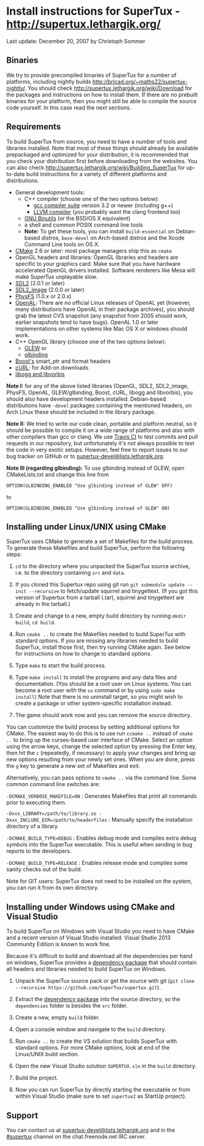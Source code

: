 Install instructions for SuperTux - <http://supertux.lethargik.org/>
====================================================================
Last update: December 20, 2007 by Christoph Sommer

Binaries
--------

We try to provide precompiled binaries of SuperTux for a number of
platforms, including nightly builds <http://brlcad.org/~maths22/supertux-nightly/>. You should check <http://supertux.lethargik.org/wiki/Download>
for the packages and instructions on how to install them. If there are
no prebuilt binaries for your platform, then you might still be able
to compile the source code yourself. In this case read the next
sections.


Requirements
------------

To build SuperTux from source, you need to have a number of tools and
libraries installed. Note that most of these things should already be
available prepackaged and optimized for your distribution, it is
recommended that you check your distribution first before downloading
from the websites. You can also check
<http://supertux.lethargik.org/wiki/Building_SuperTux> for up-to-date
build instructions for a variety of different platforms and
distributions.

* General development tools:
  - C++ compiler (choose one of the two options below):
    + [gcc compiler suite](http://gcc.gnu.org) version 3.2 or newer (including g++)
    + [LLVM compiler](http://llvm.org/) (you probably want the clang frontend too)
  - [GNU Binutils](http://www.gnu.org/software/binutils) (or the BSD/OS X equivalent)
  - a shell and common POSIX command line tools
  - **Note:** To get these tools, you can install `build-essential` on Debian-based distros,
    `base-devel` on Arch-based distros and the Xcode Command Line tools on OS X.
* [CMake](http://www.cmake.org/) 2.6 or later: most package managers ship this as `cmake`
* OpenGL headers and libraries: OpenGL libraries and headers are
  specific to your graphics card. Make sure that you have hardware
  accelerated OpenGL drivers installed. Software renderers like Mesa
  will make SuperTux unplayable slow.
* [SDL2](http://www.libsdl.org) (2.0.1 or later)
* [SDL2_image](http://www.libsdl.org/projects/SDL_image) (2.0.0 or later)
* [PhysFS](http://www.icculus.org/physfs) (1.0.x or 2.0.x)
* [OpenAL](http://www.openal.org): There are no official Linux releases
  of OpenAL yet (however, many distributions have OpenAL in their package
  archives), you should grab the latest CVS snapshot (any snapshot from 2005
  should work, earlier snapshots tend to have bugs). OpenAL 1.0 or later
  implementations on other systems like Mac OS X or windows should work.
* C++ OpenGL library (choose one of the two options below):
  - [GLEW](http://glew.sourceforge.net/) or
  - [glbinding](https://github.com/hpicgs/glbinding)
* [Boost's](http://www.boost.org) smart_ptr and format headers
* [cURL](http://curl.haxx.se/libcurl/): for Add-on downloads
* [libogg and libvorbis](https://www.xiph.org/)

**Note I:** for any of the above listed libraries (OpenGL, SDL2, SDL2_image,
PhysFS, OpenAL, GLEW/glbinding, Boost, cURL, libogg and libvorbis), you should
also have development headers installed. Debian-based distributions have `-devel`
packages containing the mentioned headers, on Arch Linux these should be included
in the library package.

**Note II:** We tried to write our code clean, portable and platform neutral,
so it should be possible to compile it on a wide range of platforms and also
with other compilers than gcc or clang. We use [Travis CI](https://travis-ci.org/)
to test commits and pull requests in our repository, but unfortunately it's not
always possible to test the code in very exotic setups. However, feel free to
report issues to our bug tracker on GitHub or to supertux-devel@lists.lethargik.org.

**Note III (regarding glbinding):** To use glbinding instead of GLEW, open
CMakeLists.txt and change this line from
```
OPTION(GLBINDING_ENABLED "Use glbinding instead of GLEW" OFF)
```
to
```
OPTION(GLBINDING_ENABLED "Use glbinding instead of GLEW" ON)
```


Installing under Linux/UNIX using CMake
---------------------------------------

SuperTux uses CMake to generate a set of Makefiles for the build
process. To generate these Makefiles and build SuperTux, perform the
following steps:

1. `cd` to the directory where you unpacked the SuperTux source
   archive, i.e. to the directory containing `src` and `data`.
 
2. If you cloned this Supertux repo using git run `git submodule
   update --init --recursive` to fetch/update squirrel and tinygettext.
   (If you got this version of Supertux from a tarball (.tar), squirrel
   and tinygettext are already in the tarball.)
 
3. Create and change to a new, empty build directory by running `mkdir
   build`, `cd build`.

4. Run `cmake ..` to create the Makefiles needed to build SuperTux
   with standard options. If you are missing any libraries needed to
   build SuperTux, install those first, then try running CMake again.
   See below for instructions on how to change to standard options.

5. Type `make` to start the build process.

6. Type `make install` to install the programs and any data files and
   documentation. (You should be a root user on Linux systems. You can
   become a root user with the `su` command or by using `sudo make
   install`) Note that there is no uninstall target, so you might wish
   to create a package or other system-specific installation instead.
   
7. The game should work now and you can remove the source directory.

You can customize the build process by setting additional options for
CMake. The easiest way to do this is to use run `ccmake ..` instead of
`cmake ..` to bring up the curses-based user interface of CMake.
Select an option using the arrow keys, change the selected option by
pressing the Enter key, then hit the `c` (repeatedly, if necessary) to
apply your changes and bring up new options resulting from your newly
set ones. When you are done, press the `g` key to generate a new set
of Makefiles and exit.

Alternatively, you can pass options to `cmake ..` via the command
line. Some common command line switches are:

`-DCMAKE_VERBOSE_MAKEFILE=ON`
: Generates Makefiles that print all commands prior to executing them.

`-Dxxx_LIBRARY=/path/to/library.so -Dxxx_INCLUDE_DIR=/path/to/headerfiles`
: Manually specify the installation directory of a library.

`-DCMAKE_BUILD_TYPE=DEBUG`
: Enables debug mode and compiles extra debug symbols into the SuperTux
executable. This is useful when sending in bug reports to the
developers.

`-DCMAKE_BUILD_TYPE=RELEASE`
: Enables release mode and compiles some sanity checks out of the build.

Note for GIT users: SuperTux does not need to be installed on the
system, you can run it from its own directory.


Installing under Windows using CMake and Visual Studio
------------------------------------------------------
To build SuperTux on Windows with Visual Studio you need to have CMake and a
recent version of Visual Studio installed. Visual Studio 2013 Community Edition
is known to work fine.

Because it's difficult to build and download all the dependencies per hand on windows,
SuperTux provides a [dependency package](https://github.com/SuperTux/downloads/raw/master/other/dependencies-0.3.5-win32.zip)
that should contain all headers and libraries needed to build SuperTux on Windows.

1. Unpack the SuperTux source pack or get the source with git (`git clone --recursive https://github.com/SuperTux/supertux.git`).

2. Extract the [dependency package](https://github.com/SuperTux/downloads/raw/master/other/dependencies-0.3.5-win32.zip)
into the source directory, so the `dependencies` folder is besides the `src` folder.

3. Create a new, empty `build` folder.

4. Open a console window and navigate to the `build` directory.

5. Run `cmake ..` to create the VS solution that builds SuperTux with standard options.
For more CMake options, look at end of the Linux/UNIX build section.

5. Open the new Visual Studio solution `SUPERTUX.sln` in the `build` directory.

6. Build the project.

7. Now you can run SuperTux by directly starting the executable or from within Visual Studio (make sure to set
`supertux2` as StartUp project).


Support
-------

You can contact us at [supertux-devel@lists.lethargik.org](mailto:supertux-devel@lists.lethargik.org)
and in the [#supertux](irc://chat.freenode.net/supertux) channel on
the chat.freenode.net IRC server.
